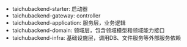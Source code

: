 
- taichubackend-starter: 启动器
- taichubackend-gateway: controller
- taichubackend-application: 服务层，业务逻辑
- taichubackend-domain: 领域层，包含领域模型和领域能力接口
- taichubackend-infra: 基础设施层，调用DB、文件服务等外部服务依赖